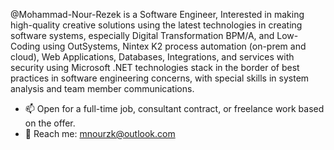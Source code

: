 @Mohammad-Nour-Rezek is a Software Engineer, Interested in making high-quality creative solutions using the latest technologies in creating software systems, especially Digital Transformation BPM/A, and Low-Coding using OutSystems, Nintex K2 process automation (on-prem and cloud), Web Applications, Databases, Integrations, and services with security using Microsoft .NET technologies stack in the border of best practices in software engineering concerns, with special skills in system analysis and team member communications.
- 📫 Open for a full-time job, consultant contract, or freelance work based on the offer.
- 👀 Reach me: mnourzk@outlook.com


<!---
Mohammad-Nour-Rezek/Mohammad-Nour-Rezek is a ✨ special ✨ repository because its `README.md` (this file) appears on your GitHub profile.
You can click the Preview link to take a look at your changes.

    👋 Hi, I’m @Mohammad-Nour-Rezek
    👀 I’m interested in Full stack engineering based on .net and security with react
    🌱 I’m currently learning asp.net core identity and react
    💞️ I’m looking to collaborate on identity server
    📫 How to reach me eng.m_nour@outlook.com


--->
